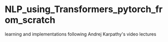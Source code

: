 # NLP_using_Transformers_pytorch_from_scratch
learning and implementations following Andrej Karpathy's video lectures
